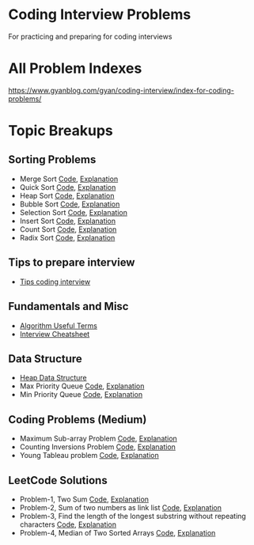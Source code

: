 # Coding Interview Problems
For practicing and preparing for coding interviews

# All Problem Indexes
https://www.gyanblog.com/gyan/coding-interview/index-for-coding-problems/

# Topic Breakups

## Sorting Problems
- Merge Sort [Code](/src/main/java/com/gyanblog/sort/MergeSort.java), [Explanation](https://www.gyanblog.com/gyan/coding-interview/merge-sort-algorithm/)
- Quick Sort [Code](/src/main/java/com/gyanblog/sort/QuickSort.java), [Explanation](https://www.gyanblog.com/gyan/coding-interview/quick-sort-algorithm/)
- Heap Sort [Code](/src/main/java/com/gyanblog/sort/HeapSort.java), [Explanation](https://www.gyanblog.com/gyan/coding-interview/heap-sort-algorithm/)
- Bubble Sort [Code](/src/main/java/com/gyanblog/sort/BubbleSort.java), [Explanation](https://www.gyanblog.com/gyan/coding-interview/bubble-sort-algorithm/)
- Selection Sort [Code](/src/main/java/com/gyanblog/sort/SelectionSort.java), [Explanation](https://www.gyanblog.com/gyan/coding-interview/selection-sort-algorithm/)
- Insert Sort [Code](/src/main/java/com/gyanblog/sort/InsertSort.java), [Explanation](https://www.gyanblog.com/gyan/coding-interview/insertion-sort-algorithm/)
- Count Sort [Code](/src/main/java/com/gyanblog/sort/CountSort.java), [Explanation](https://www.gyanblog.com/gyan/coding-interview/counting-sort-algorithm-in-java/)
- Radix Sort [Code](/src/main/java/com/gyanblog/sort/RadixSort.java), [Explanation](https://www.gyanblog.com/gyan/coding-interview/radix-sort-algorithm-java/)

## Tips to prepare interview
- [Tips coding interview](https://www.gyanblog.com/gyan/coding-interview/tips-for-coding-interview/)

## Fundamentals and Misc
- [Algorithm Useful Terms](https://www.gyanblog.com/gyan/coding-interview/coding-interview-algorithms-useful-terms-cheatsheet/)
- [Interview Cheatsheet](https://www.gyanblog.com/gyan/coding-interview/coding-interview-cheatsheet/)

## Data Structure
- [Heap Data Structure](https://www.gyanblog.com/gyan/coding-interview/what-is-heap-data-structure/)
- Max Priority Queue [Code](/src/main/java/com/gyanblog/ds/MaxPriorityQueue.java), [Explanation](https://www.gyanblog.com/gyan/coding-interview/max-priority-queue-with-heap/)
- Min Priority Queue [Code](/src/main/java/com/gyanblog/ds/MinPriorityQueue.java), [Explanation](https://www.gyanblog.com/gyan/coding-interview/min-priority-queue-with-heap/)

## Coding Problems (Medium)
- Maximum Sub-array Problem [Code](/src/main/java/com/gyanblog/sort/MaxSubarray.java), [Explanation](https://www.gyanblog.com/gyan/coding-interview/maximum-subarray-problem/)
- Counting Inversions Problem [Code](/src/main/java/com/gyanblog/sort/Inversions.java), [Explanation](https://www.gyanblog.com/gyan/coding-interview/counting-inversions-problem/)
- Young Tableau problem [Code](/src/main/java/com/gyanblog/ds/YoungTableau.java), [Explanation](https://www.gyanblog.com/gyan/coding-interview/young-tableau-implementation/)

## LeetCode Solutions
- Problem-1, Two Sum [Code](/src/main/java/com/gyanblog/leetcode/q1_two_sum/TwoSum.java), [Explanation](https://www.gyanblog.com/gyan/coding-interview/leetcode-solutions-two-sum/)
- Problem-2, Sum of two numbers as link list [Code](/src/main/java/com/gyanblog/leetcode/q2_add_two_numbers/AddTwoNumbersLinkList.java), [Explanation](https://www.gyanblog.com/gyan/coding-interview/leetcode-solutions-add-two-numbers-link-list/)
- Problem-3, Find the length of the longest substring without repeating characters [Code](/src/main/java/com/gyanblog/leetcode/q3_longest_substring_without_repeating), [Explanation](https://www.gyanblog.com/gyan/coding-interview/leetcode-solution-longest-substring-without-repeating/)
- Problem-4, Median of Two Sorted Arrays [Code](/src/main/java/com/gyanblog/leetcode/q4_median_sorted_arrays), [Explanation](https://www.gyanblog.com/gyan/coding-interview/leetcode-find-median-two-sorted-arrays/)
